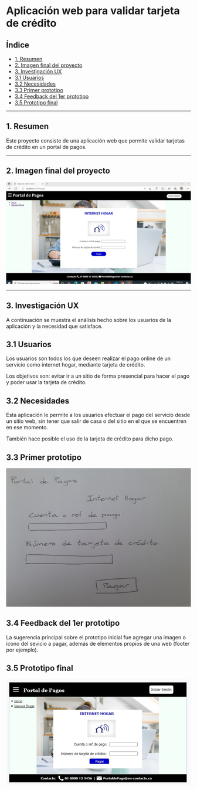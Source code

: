 # Aplicación web para validar tarjeta de crédito

## Índice

* [1. Resumen](#1-resumen)
* [2. Imagen final del proyecto](#2-imagen-final-del-proyecto)
* [3. Investigación UX](#3-investigación-ux)
* [3.1 Usuarios](#31-usuarios)
* [3.2 Necesidades](#32-necesidades)
* [3.3 Primer prototipo](#33-primer-prototipo)
* [3.4 Feedback del 1er prototipo](#34-feedback-del-1er-prototipo)
* [3.5 Prototipo final](#35-prototipo-final)


***

## 1. Resumen

Este proyecto consiste de una aplicación web que permite validar tarjetas de crédito en un portal de pagos.

***

## 2. Imagen final del proyecto

![gráfica final del proyecto](/src/image/Imagen%20final%20del%20proyecto.jpg)

***

## 3. Investigación UX

A continuación se muestra el análisis hecho sobre los usuarios de la aplicación y la necesidad que satisface.

## 3.1 Usuarios

Los usuarios son todos los que deseen realizar el pago online de un servicio como internet hogar, mediante tarjeta de crédito.

Los objetivos son: evitar ir a un sitio de forma presencial para hacer el pago y poder usar la tarjeta de crédito.

## 3.2 Necesidades

Esta aplicación le permite a los usuarios efectuar el pago del servicio desde un sitio web, sin tener que salir de casa o del sitio en el que se encuentren en ese momento.

También hace posible el uso de la tarjeta de crédito para dicho pago.

## 3.3 Primer prototipo

![gráfica 1er prototipo](/src/image/1er%20Prototipo.jpg)

## 3.4 Feedback del 1er prototipo

La sugerencia principal sobre el prototipo inicial fue agregar una imagen o ícono del sevicio a pagar, además de elementos propios de una web (footer por ejemplo).

## 3.5 Prototipo final

![gráfica prototipo final](/src/image/Prototipo%20final.jpg)
